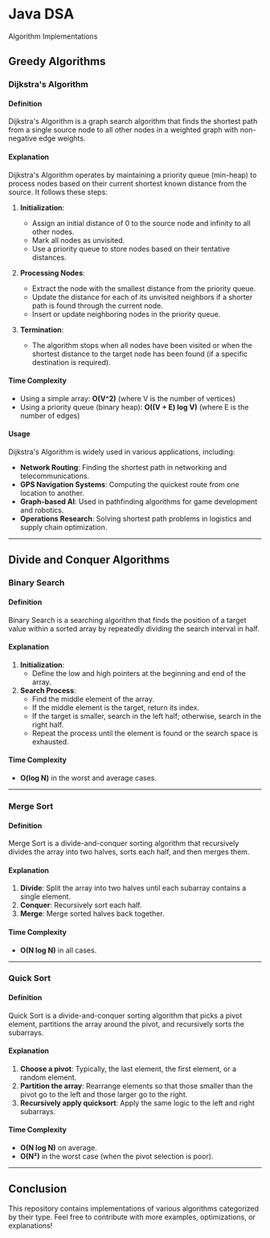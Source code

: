 # Java DSA

Algorithm Implementations

## Greedy Algorithms

### Dijkstra's Algorithm

#### Definition
Dijkstra's Algorithm is a graph search algorithm that finds the shortest path from a single source node to all other nodes in a weighted graph with non-negative edge weights.

#### Explanation
Dijkstra's Algorithm operates by maintaining a priority queue (min-heap) to process nodes based on their current shortest known distance from the source. It follows these steps:

1. **Initialization**:
   - Assign an initial distance of 0 to the source node and infinity to all other nodes.
   - Mark all nodes as unvisited.
   - Use a priority queue to store nodes based on their tentative distances.

2. **Processing Nodes**:
   - Extract the node with the smallest distance from the priority queue.
   - Update the distance for each of its unvisited neighbors if a shorter path is found through the current node.
   - Insert or update neighboring nodes in the priority queue.

3. **Termination**:
   - The algorithm stops when all nodes have been visited or when the shortest distance to the target node has been found (if a specific destination is required).

#### Time Complexity
- Using a simple array: **O(V^2)** (where V is the number of vertices)
- Using a priority queue (binary heap): **O((V + E) log V)** (where E is the number of edges)

#### Usage
Dijkstra's Algorithm is widely used in various applications, including:
- **Network Routing**: Finding the shortest path in networking and telecommunications.
- **GPS Navigation Systems**: Computing the quickest route from one location to another.
- **Graph-based AI**: Used in pathfinding algorithms for game development and robotics.
- **Operations Research**: Solving shortest path problems in logistics and supply chain optimization.

---

## Divide and Conquer Algorithms

### Binary Search

#### Definition
Binary Search is a searching algorithm that finds the position of a target value within a sorted array by repeatedly dividing the search interval in half.

#### Explanation
1. **Initialization**:
   - Define the low and high pointers at the beginning and end of the array.
2. **Search Process**:
   - Find the middle element of the array.
   - If the middle element is the target, return its index.
   - If the target is smaller, search in the left half; otherwise, search in the right half.
   - Repeat the process until the element is found or the search space is exhausted.

#### Time Complexity
- **O(log N)** in the worst and average cases.

---

### Merge Sort

#### Definition
Merge Sort is a divide-and-conquer sorting algorithm that recursively divides the array into two halves, sorts each half, and then merges them.

#### Explanation
1. **Divide**: Split the array into two halves until each subarray contains a single element.
2. **Conquer**: Recursively sort each half.
3. **Merge**: Merge sorted halves back together.

#### Time Complexity
- **O(N log N)** in all cases.

---

### Quick Sort

#### Definition
Quick Sort is a divide-and-conquer sorting algorithm that picks a pivot element, partitions the array around the pivot, and recursively sorts the subarrays.

#### Explanation
1. **Choose a pivot**: Typically, the last element, the first element, or a random element.
2. **Partition the array**: Rearrange elements so that those smaller than the pivot go to the left and those larger go to the right.
3. **Recursively apply quicksort**: Apply the same logic to the left and right subarrays.

#### Time Complexity
- **O(N log N)** on average.
- **O(N²)** in the worst case (when the pivot selection is poor).

---

## Conclusion
This repository contains implementations of various algorithms categorized by their type. Feel free to contribute with more examples, optimizations, or explanations!

